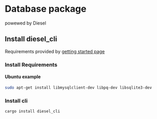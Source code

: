 # Database package

powewed by Diesel

## Install diesel_cli

Requirements provided by [getting started page](https://diesel.rs/guides/getting-started)

### Install Requirements

#### Ubuntu example

```bash
sudo apt-get install libmysqlclient-dev libpq-dev libsqlite3-dev
```

### Install cli

```bash
cargo install diesel_cli
```
